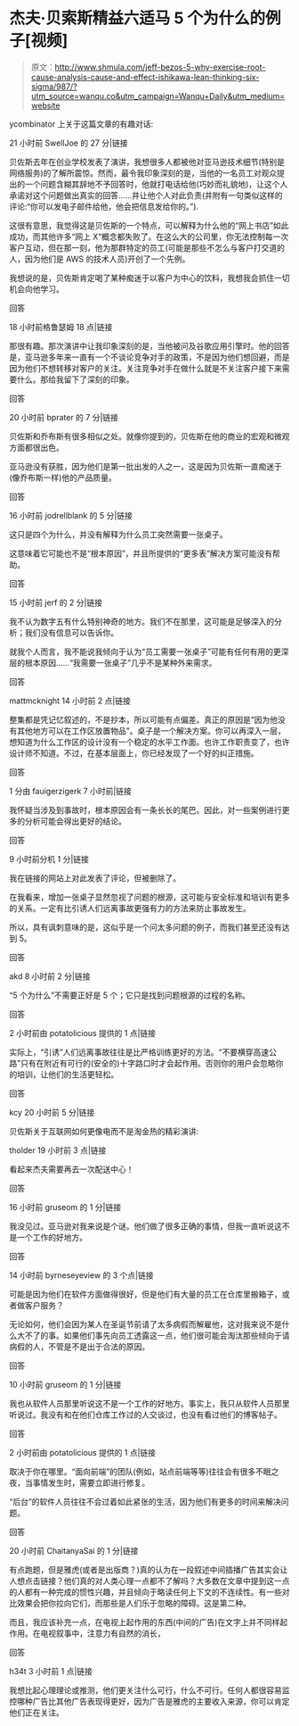 # 杰夫·贝索斯精益六适马 5 个为什么的例子[视频]

> 原文：<http://www.shmula.com/jeff-bezos-5-why-exercise-root-cause-analysis-cause-and-effect-ishikawa-lean-thinking-six-sigma/987/?utm_source=wanqu.co&utm_campaign=Wanqu+Daily&utm_medium=website>

ycombinator 上关于这篇文章的有趣对话:

21 小时前 SwellJoe 的 27 分|链接

贝佐斯去年在创业学校发表了演讲，我想很多人都被他对亚马逊技术细节(特别是网络服务)的了解所震惊。然而，最令我印象深刻的是，当他的一名员工对观众提出的一个问题含糊其辞地不予回答时，他就打电话给他(巧妙而礼貌地)，让这个人承诺对这个问题做出真实的回答……并让他个人对此负责(并附有一句类似这样的评论:“你可以发电子邮件给他，他会把信息发给你的。”).

这很有意思，我觉得这是贝佐斯的一个特点，可以解释为什么他的“网上书店”如此成功，而其他许多“网上 X”概念都失败了。在这么大的公司里，你无法控制每一次客户互动，但在那一刻，他为那群特定的员工(可能是那些不怎么与客户打交道的人，因为他们是 AWS 的技术人员)开创了一个先例。

我想说的是，贝佐斯肯定喝了某种痴迷于以客户为中心的饮料，我想我会抓住一切机会向他学习。

回答

18 小时前格鲁瑟姆 18 点|链接

那很有趣。那次演讲中让我印象深刻的是，当他被问及谷歌应用引擎时。他的回答是，亚马逊多年来一直有一个不谈论竞争对手的政策，不是因为他们想回避，而是因为他们不想转移对客户的关注。关注竞争对手在做什么就是不关注客户接下来需要什么。那给我留下了深刻的印象。

回答

20 小时前 bprater 的 7 分|链接

贝佐斯和乔布斯有很多相似之处。就像你提到的，贝佐斯在他的商业的宏观和微观方面都很出色。

亚马逊没有获胜，因为他们是第一批出发的人之一，这是因为贝佐斯一直痴迷于(像乔布斯一样)他的产品质量。

回答

16 小时前 jodrellblank 的 5 分|链接

这只是四个为什么，并没有解释为什么员工突然需要一张桌子。

这意味着它可能也不是“根本原因”，并且所提供的“更多表”解决方案可能没有帮助。

回答

15 小时前 jerf 的 2 分|链接

我不认为数字五有什么特别神奇的地方。我们不在那里，这可能是足够深入的分析；我们没有信息可以告诉你。

就我个人而言，我不能说我倾向于认为“员工需要一张桌子”可能有任何有用的更深层的根本原因……“我需要一张桌子”几乎不是某种外来需求。

回答

mattmcknight 14 小时前 2 点|链接

整集都是凭记忆叙述的，不是抄本，所以可能有点偏差。真正的原因是“因为他没有其他地方可以在工作区放置物品”。桌子是一个解决方案。你可以再深入一层，想知道为什么工作区的设计没有一个稳定的水平工作面。也许工作职责变了，也许设计师不知道。不过，在基本层面上，你已经发现了一个好的纠正措施。

回答

1 分由 fauigerzigerk 7 小时前|链接

我怀疑当涉及到事故时，根本原因会有一条长长的尾巴。因此，对一些案例进行更多的分析可能会得出更好的结论。

回答

9 小时前分机 1 分|链接

我在链接的网站上对此发表了评论，但被删除了。

在我看来，增加一张桌子显然忽视了问题的根源，这可能与安全标准和培训有更多的关系。一定有比引诱人们远离事故更强有力的方法来防止事故发生。

所以，具有讽刺意味的是，这似乎是一个问太多问题的例子，而我们甚至还没有达到 5。

回答

akd 8 小时前 2 分|链接

“5 个为什么”不需要正好是 5 个；它只是找到问题根源的过程的名称。

回答

2 小时前由 potatolicious 提供的 1 点|链接

实际上，“引诱”人们远离事故往往是比严格训练更好的方法。“不要横穿高速公路”只有在附近有可行的(安全的)十字路口时才会起作用。否则你的用户会忽略你的培训，让他们的生活更轻松。

回答

kcy 20 小时前 5 分|链接

贝佐斯关于互联网如何更像电而不是淘金热的精彩演讲:

tholder 19 小时前 3 点|链接

看起来杰夫需要再去一次配送中心！

回答

16 小时前 gruseom 的 1 分|链接

我没见过。亚马逊对我来说是个谜。他们做了很多正确的事情，但我一直听说这不是一个工作的好地方。

回答

14 小时前 byrneseyeview 的 3 个点|链接

可能是因为他们在软件方面做得很好，但是他们有大量的员工在仓库里搬箱子，或者做客户服务？

无论如何，他们会因为某人在圣诞节前请了太多病假而解雇他，这对我来说不是什么大不了的事。如果他们事先向员工透露这一点，他们很可能会淘汰那些倾向于请病假的人，不管是不是出于合法的原因。

回答

10 小时前 gruseom 的 1 分|链接

我也从软件人员那里听说这不是一个工作的好地方。事实上，我只从软件人员那里听说过。我没有和在他们仓库工作过的人交谈过，也没有看过他们的博客帖子。

回答

2 小时前由 potatolicious 提供的 1 点|链接

取决于你在哪里。“面向前端”的团队(例如，站点前端等等)往往会有很多不眠之夜，当事情发生时，需要立即进行修复。

“后台”的软件人员往往不会过着如此紧张的生活，因为他们有更多的时间来解决问题。

回答

20 小时前 ChaitanyaSai 的 1 分|链接

有点跑题，但是雅虎(或者是出版商？)真的认为在一段叙述中间插播广告其实会让人想点击链接？他们真的对人类心理一点都不了解吗？大多数在文章中提到这一点的人都有一种完成的惯性兴趣，并且倾向于略读任何上下文的不连续性。有一些对比效果会把你拉向它们，而那些是人们乐于忽略的障碍。这是第二种。

而且，我应该补充一点，在电视上起作用的东西(中间的广告)在文字上并不同样起作用。在电视叙事中，注意力有自然的消长，

回答

h34t 3 小时前 1 点|链接

我想比起心理理论或推测，他们更关注什么可行，什么不可行。任何人都很容易监控哪种广告比其他广告表现得更好，因为广告是雅虎的主要收入来源，你可以肯定他们正在关注。